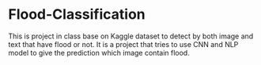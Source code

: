 # Flood-Classification
This is project in class base on Kaggle dataset to detect by both image and text that have flood or not. It is a project that tries to use CNN and NLP model to give the prediction which image contain flood.  
